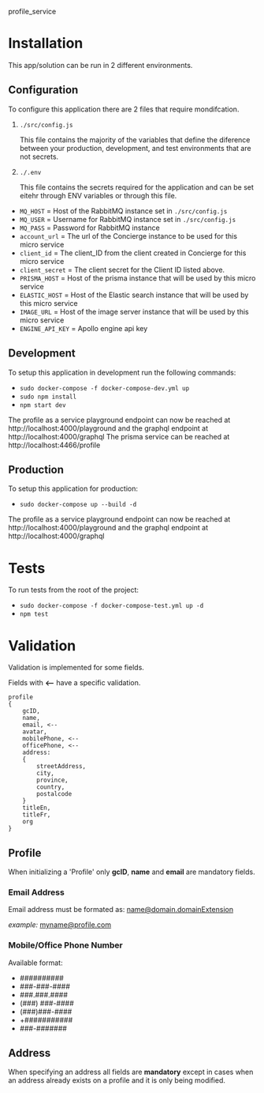 profile_service

# Installation
This app/solution can be run in 2 different environments. 

## Configuration
To configure this application there are 2 files that require mondifcation.

1. `./src/config.js`

    This file contains the majority of the variables that define the diference between your production, development, and test environments that are not secrets.

2. `./.env`

    This file contains the secrets required for the application and can be set eitehr through ENV variables or through this file.
* `MQ_HOST` = Host of the RabbitMQ instance set in `./src/config.js`
* `MQ_USER` = Username for RabbitMQ instance set in `./src/config.js`
* `MQ_PASS` = Password for RabbitMQ instance
* `account_url` = The url of the Concierge instance to be used for this micro service
* `client_id` = The client_ID from the client created in Concierge for this micro service
* `client_secret` = The client secret for the Client ID listed above.
* `PRISMA_HOST` = Host of the prisma instance that will be used by this micro service
* `ELASTIC_HOST` = Host of the Elastic search instance that will be used by this micro service
* `IMAGE_URL` = Host of the image server instance that will be used by this micro service
* `ENGINE_API_KEY` = Apollo engine api key

## Development
To setup this application in development run the following commands:

* `sudo docker-compose -f docker-compose-dev.yml up`
* `sudo npm install`
* `npm start dev`

The profile as a service playground endpoint can now be reached at http://localhost:4000/playground and the graphql endpoint at http://localhost:4000/graphql
The prisma service can be reached at http://localhost:4466/profile


## Production
To setup this application for production:

* `sudo docker-compose up --build -d`

The profile as a service playground endpoint can now be reached at http://localhost:4000/playground and the graphql endpoint at http://localhost:4000/graphql

# Tests
To run tests from the root of the project:
* `sudo docker-compose -f docker-compose-test.yml up -d`
* `npm test`

# Validation

Validation is implemented for some fields.

Fields with **<--** have a specific validation.

```
profile
{
    gcID,
    name,
    email, <--
    avatar,
    mobilePhone, <--
    officePhone, <--
    address:
    {
        streetAddress,
        city,
        province, 
        country, 
        postalcode
    }
    titleEn,
    titleFr,
    org 
}
```
## Profile
When initializing a 'Profile' only **gcID**, **name** and **email** are mandatory fields.
### Email Address
Email address must be formated as:
name@domain.domainExtension

*example:* myname@profile.com

### Mobile/Office Phone Number
Available format:

* ##########
* ###-###-####
* ###.###.####
* (###) ###-####
* (###)###-####
* +###########
* ###-#######

## Address
When specifying an address all fields are **mandatory** except in cases when an address already exists on a profile and it is only being modified.